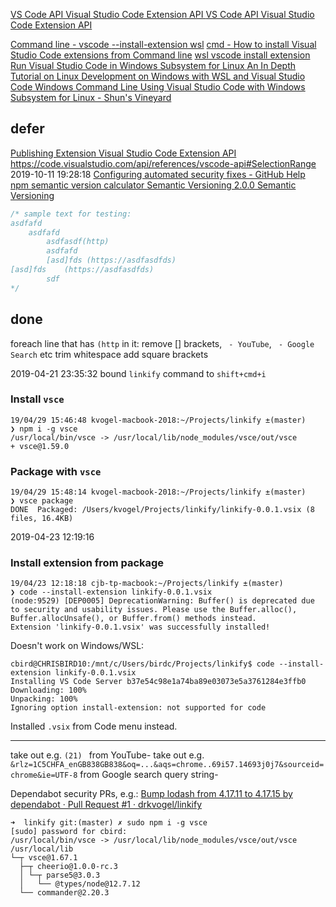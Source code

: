 

[VS Code API  Visual Studio Code Extension API ](https://code.visualstudio.com/api/references/vscode-api)
[VS Code API  Visual Studio Code Extension API ](https://code.visualstudio.com/api/references/vscode-api#TextEditor)

[Command line - vscode ](https://vscode.readthedocs.io/en/latest/editor/command-line/)
[--install-extension wsl](https://www.google.com/search?q=--install-extension+wsl&uact=5)
[cmd - How to install Visual Studio Code extensions from Command line](https://stackoverflow.com/questions/34286515/how-to-install-visual-studio-code-extensions-from-command-line)
[wsl vscode install extension](https://www.google.com/search?q=wsl+vscode+install+extension)
[Run Visual Studio Code in Windows Subsystem for Linux ](https://code.visualstudio.com/remote-tutorials/wsl/run-in-wsl)
[An In Depth Tutorial on Linux Development on Windows with WSL and Visual Studio Code  Windows Command Line ](https://devblogs.microsoft.com/commandline/an-in-depth-tutorial-on-linux-development-on-windows-with-wsl-and-visual-studio-code/)
[Using Visual Studio Code with Windows Subsystem for Linux - Shun's Vineyard ](https://shunsvineyard.info/2019/01/27/using-visual-studio-code-with-windows-subsystem-for-linux/)



## defer

[Publishing Extension  Visual Studio Code Extension API ](https://code.visualstudio.com/api/working-with-extensions/publishing-extension#packaging-extensions)
https://code.visualstudio.com/api/references/vscode-api#SelectionRange
2019-10-11 19:28:18
[Configuring automated security fixes - GitHub Help ](https://help.github.com/en/articles/configuring-automated-security-fixes)
[npm semantic version calculator ](https://semver.npmjs.com/)
[Semantic Versioning 2.0.0  Semantic Versioning ](https://semver.org/)


```js
/* sample text for testing:
asdfafd
	asdfafd
		asdfasdf(http)
		asdfafd
		[asd]fds (https://asdfasdfds)
[asd]fds    (https://asdfasdfds)
		sdf
*/
```


## done

foreach line that has `(http` in it:
  remove [] brackets, ` - YouTube`, ` - Google Search` etc
  trim whitespace
  add square brackets

2019-04-21 23:35:32
bound `linkify` command to `shift+cmd+i`

### Install `vsce`
```
19/04/29 15:46:48 kvogel-macbook-2018:~/Projects/linkify ±(master) 
❯ npm i -g vsce
/usr/local/bin/vsce -> /usr/local/lib/node_modules/vsce/out/vsce
+ vsce@1.59.0
```

### Package with `vsce`
```
19/04/29 15:48:14 kvogel-macbook-2018:~/Projects/linkify ±(master) 
❯ vsce package
DONE  Packaged: /Users/kvogel/Projects/linkify/linkify-0.0.1.vsix (8 files, 16.4KB)
```

2019-04-23 12:19:16

### Install extension from package
```
19/04/23 12:18:18 cjb-tp-macbook:~/Projects/linkify ±(master) 
❯ code --install-extension linkify-0.0.1.vsix
(node:9529) [DEP0005] DeprecationWarning: Buffer() is deprecated due to security and usability issues. Please use the Buffer.alloc(), Buffer.allocUnsafe(), or Buffer.from() methods instead.
Extension 'linkify-0.0.1.vsix' was successfully installed!
```
Doesn't work on Windows/WSL:
```
cbird@CHRISBIRD10:/mnt/c/Users/birdc/Projects/linkify$ code --install-extension linkify-0.0.1.vsix 
Installing VS Code Server b37e54c98e1a74ba89e03073e5a3761284e3ffb0
Downloading: 100%
Unpacking: 100%
Ignoring option install-extension: not supported for code
```
Installed `.vsix` from Code menu instead.

---

take out e.g. `(21) ` from YouTube-
take out e.g. `&rlz=1C5CHFA_enGB838GB838&oq=...&aqs=chrome..69i57.14693j0j7&sourceid=chrome&ie=UTF-8` from Google search query string-

Dependabot security PRs, e.g.:
[Bump lodash from 4.17.11 to 4.17.15 by dependabot · Pull Request #1 · drkvogel/linkify ](https://github.com/drkvogel/linkify/pull/1)

```
➜  linkify git:(master) ✗ sudo npm i -g vsce
[sudo] password for cbird: 
/usr/local/bin/vsce -> /usr/local/lib/node_modules/vsce/out/vsce
/usr/local/lib
└─┬ vsce@1.67.1
  ├─┬ cheerio@1.0.0-rc.3
  │ └─┬ parse5@3.0.3
  │   └── @types/node@12.7.12
  └── commander@2.20.3
```
